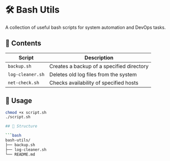# 🛠️ Bash Utils

A collection of useful bash scripts for system automation and DevOps tasks.

## 📂 Contents

| Script           | Description                              |
|------------------|------------------------------------------|
| `backup.sh`      | Creates a backup of a specified directory |
| `log-cleaner.sh` | Deletes old log files from the system     |
| `net-check.sh`   | Checks availability of specified hosts    |

## 🔧 Usage

```bash
chmod +x script.sh
./script.sh

## 📁 Structure

```bash
bash-utils/
├── backup.sh
├── log-cleaner.sh
└── README.md
